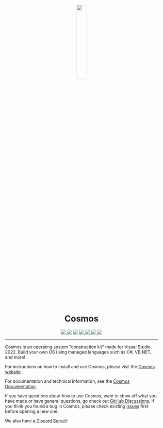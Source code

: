 <p align="center">
  <img src="https://cosmosos.github.io/images/logo.png" width="25%" />
</p>

<h1 align="center">Cosmos</h1>

<p align="center">

  <a href="https://ci.appveyor.com/api/projects/status/kust7g5dlnykhkaf/branch/master">
    <img src="https://ci.appveyor.com/api/projects/status/kust7g5dlnykhkaf/branch/master?svg=true" />
  </a>

  <img src="https://img.shields.io/github/languages/code-size/CosmosOS/Cosmos" />
  <img src="https://img.shields.io/github/downloads/CosmosOS/Cosmos/total" />

  <a href="https://github.com/CosmosOS/Cosmos/releases/latest">
    <img src="https://img.shields.io/github/v/release/CosmosOS/Cosmos" />
  </a>

  <a href="https://github.com/CosmosOS/Cosmos/blob/master/LICENSE.txt">
    <img src="https://img.shields.io/github/license/CosmosOS/Cosmos" />
  </a>

  <a href="https://github.com/CosmosOS/Cosmos/issues">
    <img src="https://img.shields.io/github/issues/CosmosOS/Cosmos" />
  </a>

  <a href="https://discord.com/invite/kwtBwv6jhD">
    <img src="https://img.shields.io/discord/833970409337913344" />
  </a>

</p>

<hr/>

Cosmos is an operating system "construction kit" made for Visual Studio 2022. Build your own OS using managed languages such as C#, VB.NET, and more!

For instructions on how to install and use Cosmos, please visit the [Cosmos website](http://www.gocosmos.org).

For documentation and technical information, see the [Cosmos Documentation](https://cosmosos.github.io).

If you have questions about how to use Cosmos, want to show off what you have made or have general questions, go check out [GitHub Discussions](https://github.com/CosmosOS/Cosmos/discussions). If you think you found a bug in Cosmos, please check existing [issues](https://github.com/CosmosOS/Cosmos/issues) first before opening a new one. 

We also have a [Discord Server](https://discord.com/invite/kwtBwv6jhD)!
